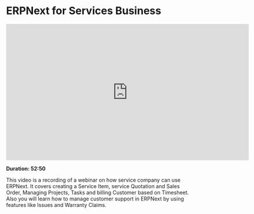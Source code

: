 <!-- add-breadcrumbs -->
# ERPNext for Services Business

<iframe width="660" height="371" src="https://www.youtube.com/embed/mI8IkiGhaPA" frameborder="0" allowfullscreen></iframe>

**Duration: 52:50**

This video is a recording of a webinar on how service company can use ERPNext. It covers creating a Service Item, service Quotation and Sales Order, Managing Projects, Tasks and billing Customer based on Timesheet. Also you will learn how to manage customer support in ERPNext by using features like Issues and Warranty Claims.